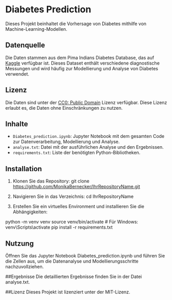 # Diabetes Prediction

Dieses Projekt beinhaltet die Vorhersage von Diabetes mithilfe von Machine-Learning-Modellen.

## Datenquelle

Die Daten stammen aus dem Pima Indians Diabetes Database, das auf [Kaggle](https://www.kaggle.com/datasets/uciml/pima-indians-diabetes-database) verfügbar ist. Dieses Dataset enthält verschiedene diagnostische Messungen und wird häufig zur Modellierung und Analyse von Diabetes verwendet.

## Lizenz

Die Daten sind unter der [CC0: Public Domain](https://creativecommons.org/publicdomain/zero/1.0/) Lizenz verfügbar. Diese Lizenz erlaubt es, die Daten ohne Einschränkungen zu nutzen.

## Inhalte

- `Diabetes_prediction.ipynb`: Jupyter Notebook mit dem gesamten Code zur Datenverarbeitung, Modellierung und Analyse.
- `analyse.txt`: Datei mit der ausführlichen Analyse und den Ergebnissen.
- `requirements.txt`: Liste der benötigten Python-Bibliotheken.

## Installation

1. Klonen Sie das Repository:
   git clone https://github.com/MonikaBernecker/IhrRepositoryName.git

2. Navigieren Sie in das Verzeichnis:
   cd IhrRepositoryName
3. Erstellen Sie ein virtuelles Environment und installieren Sie die Abhängigkeiten:

  python -m venv venv
  source venv/bin/activate # Für Windows: venv\Scripts\activate
  pip install -r requirements.txt

## Nutzung
  Öffnen Sie das Jupyter Notebook Diabetes_prediction.ipynb und führen Sie die Zellen aus, um die Datenanalyse und            Modellierungsschritte nachzuvollziehen.

##Ergebnisse
  Die detaillierten Ergebnisse finden Sie in der Datei analyse.txt.

##Lizenz
Dieses Projekt ist lizenziert unter der MIT-Lizenz.